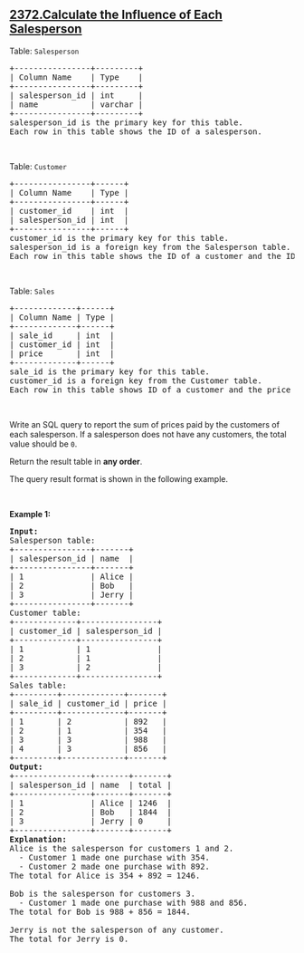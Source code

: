 ## [2372.Calculate the Influence of Each Salesperson](https://leetcode.com/problems/calculate-the-influence-of-each-salesperson/)
<p>Table: <code>Salesperson</code></p>

<pre>
+----------------+---------+
| Column Name    | Type    |
+----------------+---------+
| salesperson_id | int     |
| name           | varchar |
+----------------+---------+
salesperson_id is the primary key for this table.
Each row in this table shows the ID of a salesperson.
</pre>

<p>&nbsp;</p>

<p>Table: <code>Customer</code></p>

<pre>
+----------------+------+
| Column Name    | Type |
+----------------+------+
| customer_id    | int  |
| salesperson_id | int  |
+----------------+------+
customer_id is the primary key for this table.
salesperson_id is a foreign key from the Salesperson table.
Each row in this table shows the ID of a customer and the ID of the salesperson. 
</pre>

<p>&nbsp;</p>

<p>Table: <code>Sales</code></p>

<pre>
+-------------+------+
| Column Name | Type |
+-------------+------+
| sale_id     | int  |
| customer_id | int  |
| price       | int  |
+-------------+------+
sale_id is the primary key for this table.
customer_id is a foreign key from the Customer table.
Each row in this table shows ID of a customer and the price they paid for the sale with sale_id.
</pre>

<p>&nbsp;</p>

<p>Write an SQL query to report the sum of prices paid by the customers of each salesperson. If a salesperson does not have any customers, the total value should be <code>0</code>.</p>

<p>Return the result table in <strong>any order</strong>.</p>

<p>The query result format is shown in the following example.</p>

<p>&nbsp;</p>
<p><strong class="example">Example 1:</strong></p>

<pre>
<strong>Input:</strong> 
Salesperson table:
+----------------+-------+
| salesperson_id | name  |
+----------------+-------+
| 1              | Alice |
| 2              | Bob   |
| 3              | Jerry |
+----------------+-------+
Customer table:
+-------------+----------------+
| customer_id | salesperson_id |
+-------------+----------------+
| 1           | 1              |
| 2           | 1              |
| 3           | 2              |
+-------------+----------------+
Sales table:
+---------+-------------+-------+
| sale_id | customer_id | price |
+---------+-------------+-------+
| 1       | 2           | 892   |
| 2       | 1           | 354   |
| 3       | 3           | 988   |
| 4       | 3           | 856   |
+---------+-------------+-------+
<strong>Output:</strong> 
+----------------+-------+-------+
| salesperson_id | name  | total |
+----------------+-------+-------+
| 1              | Alice | 1246  |
| 2              | Bob   | 1844  |
| 3              | Jerry | 0     |
+----------------+-------+-------+
<strong>Explanation:</strong> 
Alice is the salesperson for customers 1 and 2.
  - Customer 1 made one purchase with 354.
  - Customer 2 made one purchase with 892.
The total for Alice is 354 + 892 = 1246.

Bob is the salesperson for customers 3.
  - Customer 1 made one purchase with 988 and 856.
The total for Bob is 988 + 856 = 1844.

Jerry is not the salesperson of any customer.
The total for Jerry is 0.
</pre>
